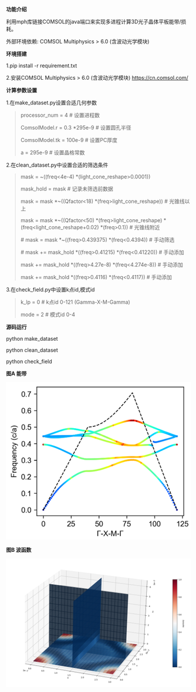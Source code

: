 **功能介绍**

利用mph库链接COMSOL的java端口来实现多进程计算3D光子晶体平板能带/损耗。

外部环境依赖: COMSOL Multiphysics > 6.0 (含波动光学模块)

**环境搭建**

1.pip install -r requirement.txt

2.安装COMSOL Multiphysics > 6.0 (含波动光学模块) https://cn.comsol.com/

**计算参数设置**

1.在make_dataset.py设置合适几何参数

>   processor_num = 4  # 设置进程数
>
>  ComsolModel.r = 0.3 *295e-9  # 设置圆孔半径
>
>  ComsolModel.tk = 100e-9  # 设置PC厚度
>
>  a = 295e-9  # 设置晶格常数

2.在clean_dataset.py中设置合适的筛选条件

>mask = ~((freq<4e-4) *(light_cone_reshape>0.0001))
>
>mask_hold = mask  # 记录未筛选前数据
>
>mask = mask *~((Qfactor<18) *(freq>light_cone_reshape))  # 光锥线以上
>
>mask = mask *~((Qfactor<50) *(freq>light_cone_reshape) *(freq<light_cone_reshape+0.02) *(freq>0.1))  # 光锥线附近
>
>\# mask = mask *~((freq>0.439375) *(freq<0.4394))  # 手动筛选
>
>\# mask += mask_hold *((freq>0.41215) *(freq<0.41220))  # 手动添加
>
>mask += mask_hold *((freq>4.27e-8) *(freq<4.274e-8))  # 手动添加
>
>mask += mask_hold *((freq>0.4116) *(freq<0.4117))  # 手动添加

3.在check_field.py中设置k点id,模式id

>k_lp = 0  # k点id 0-121 (Gamma-X-M-Gamma)
>
>mode = 2  # 模式id 0-4

**源码运行**

python make_dataset

python clean_dataset

python check_field

**图A 能带**

![image-20250926015915011](./assets/image-20250926015915011.png)

**图B 波函数**

![image-20250926021038400](./assets/image-20250926021038400.png)



